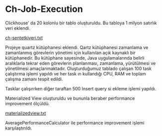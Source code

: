 # Ch-Job-Execution
Clickhouse' da 20 kolonlu bir tablo oluşturuldu.
Bu tabloya 1 milyon satırlık veri eklendi.


[ch-sentetkiveri.txt](https://github.com/ezgisariyildiz/Ch-Job-Execution/files/10841193/ch-sentetkiveri.txt)


Projeye quartz kütüphanesi eklendi. Qartz kütüphanesi zamanlama ve zamanlanmış görevlerin yönetimi için kullanılan açık kaynaklı bir kütüphanedir. Bu kütüphane sayesinde, Java uygulamalarında belirli aralıklarla tekrar eden görevlerin planlanması, zamanlama, yürütülmesi ve yönetilmesi amaçlanmaktadır. 
Oluşturduğumuz tablado çalışan 100 task çalıştırma işlemi yapıldı ve her task ın kullandığı CPU, RAM ve toplam çalışma zamanı tespit edildi. 

Tasklar çalışırrken diğer taraftan 500 Insert query si ekleme işlemi yapıldı.

Materialized View oluşturuldu ve bununla beraber performance improvement ölçüldü. 


[materializedview.txt](https://github.com/ezgisariyildiz/Ch-Job-Execution/files/10841255/materializedview.txt)


AveragePerformanceCalculator ile performance improvement işlemi karşılaştırıldı.
